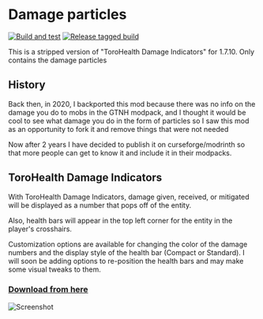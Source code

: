 # Damage particles

[![Build and test](https://github.com/seitenca/damage-particles/actions/workflows/build-and-test.yml/badge.svg)](https://github.com/seitenca/damage-particles/actions/workflows/build-and-test.yml)
[![Release tagged build](https://github.com/seitenca/damage-particles/actions/workflows/release-tags.yml/badge.svg)](https://github.com/seitenca/damage-particles/actions/workflows/release-tags.yml)

This is a stripped version of "ToroHealth Damage Indicators" for 1.7.10.
Only contains the damage particles

## History
Back then, in 2020, I backported this mod because there was no info on the damage you do to mobs in the GTNH modpack, and I thought it would be cool to see what damage you do in the form of particles so I saw this mod as an opportunity to fork it and remove things that were not needed

Now after 2 years I have decided to publish it on curseforge/modrinth so that more people can get to know it and include it in their modpacks.

## ToroHealth Damage Indicators

With ToroHealth Damage Indicators, damage given, received, or mitigated will be displayed as a number that pops off of the entity.

Also, health bars will appear in the top left corner for the entity in the player's crosshairs.

Customization options are available for changing the color of the damage numbers and the display style of the health bar (Compact or Standard).  I will soon be adding options to re-position the health bars and may make some visual tweaks to them.

### [Download from here](https://minecraft.curseforge.com/projects/torohealth-damage-indicators)

![Screenshot](https://i.imgur.com/C9oBhZ5.png)
